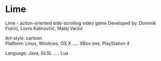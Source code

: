 Lime
====

Lime - action-oriented side-scrolling video game
Developed by: Dominik Fistrić, Lovro Kalinovčić, Matej Varzić  

Art-style: cartoon  
Platform: Linux, Windows, OS X ..... XBox one, PlayStation 4  

Language: Java, GLSL ..... Lua
